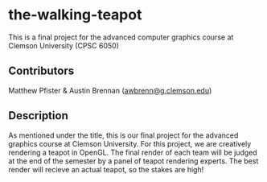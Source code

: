 # the-walking-teapot
This is a final project for the advanced computer graphics course at Clemson University (CPSC 6050)

## Contributors
Matthew Pfister & Austin Brennan (awbrenn@g.clemson.edu)

## Description
As mentioned under the title, this is our final project for the advanced graphics course at Clemson University.
For this project, we are creatively rendering a teapot in OpenGL. The final render of each team will be judged
at the end of the semester by a panel of teapot rendering experts. The best render will recieve an actual teapot, 
so the stakes are high!
